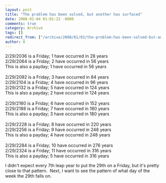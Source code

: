 ```yaml
---
layout: post
title: "The problem has been solved, but another has surfaced"
date: 2008-01-04 01:01:22 -0800
comments: true
category: Archive
tags: []
redirect_from: ["/archive/2008/01/03/the-problem-has-been-solved-but-another-has-surfaced.aspx"]
author: 0
---
```

<!-- more -->
<p>2/29/2036 is a Friday; 1 have occurred in 28 years   <br />2/29/2064 is a Friday; 2 have occurred in 56 years    <br />This is also a payday; 1 have occurred in 56 years    <br />    <br />2/29/2092 is a Friday; 3 have occurred in 84 years    <br />2/29/2104 is a Friday; 4 have occurred in 96 years    <br />2/29/2132 is a Friday; 5 have occurred in 124 years    <br />This is also a payday; 2 have occurred in 124 years    <br />    <br />2/29/2160 is a Friday; 6 have occurred in 152 years    <br />2/29/2188 is a Friday; 7 have occurred in 180 years    <br />This is also a payday; 3 have occurred in 180 years    <br />    <br />2/29/2228 is a Friday; 8 have occurred in 220 years    <br />2/29/2256 is a Friday; 9 have occurred in 248 years    <br />This is also a payday; 4 have occurred in 248 years    <br />    <br />2/29/2284 is a Friday; 10 have occurred in 276 years    <br />2/29/2324 is a Friday; 11 have occurred in 316 years    <br />This is also a payday; 5 have occurred in 316 years</p>  <p>I didn't expect every 7th leap year to put the 29th on a Friday, but it's pretty close to that pattern.  Next, I want to see the pattern of what day of the week the 29th falls on.</p>

